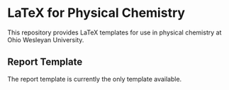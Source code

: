 # LaTeX for Physical Chemistry

This repository provides LaTeX templates for use in physical chemistry at Ohio Wesleyan University. 

## Report Template

The report template is currently the only template available. 